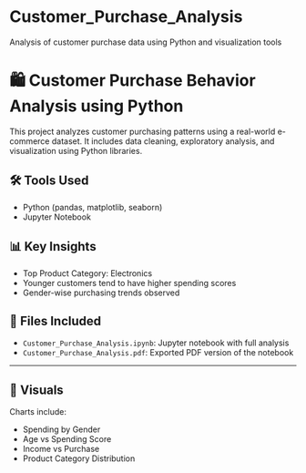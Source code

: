 # Customer_Purchase_Analysis
Analysis of customer purchase data using Python and visualization tools

# 🛍️ Customer Purchase Behavior Analysis using Python

This project analyzes customer purchasing patterns using a real-world e-commerce dataset. It includes data cleaning, exploratory analysis, and visualization using Python libraries.

## 🛠️ Tools Used
- Python (pandas, matplotlib, seaborn)
- Jupyter Notebook

## 📊 Key Insights
- Top Product Category: Electronics
- Younger customers tend to have higher spending scores
- Gender-wise purchasing trends observed

## 📁 Files Included
- `Customer_Purchase_Analysis.ipynb`: Jupyter notebook with full analysis
- `Customer_Purchase_Analysis.pdf`: Exported PDF version of the notebook

---

## 📸 Visuals
Charts include:
- Spending by Gender
- Age vs Spending Score
- Income vs Purchase
- Product Category Distribution

